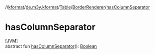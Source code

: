 //[kformat](../../../../index.md)/[de.m3y.kformat](../../index.md)/[Table](../index.md)/[BorderRenderer](index.md)/[hasColumnSeparator](has-column-separator.md)

# hasColumnSeparator

[JVM]\
abstract fun [hasColumnSeparator](has-column-separator.md)(): [Boolean](https://kotlinlang.org/api/core/kotlin-stdlib/kotlin/-boolean/index.html)